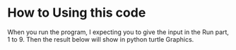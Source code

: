 # How to Using this code
When you run the program,
I expecting you to give the input in the 
Run part, 1 to 9.
Then the result below will show in python turtle Graphics.

